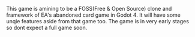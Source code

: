This game is amining to be a FOSS(Free & Open Source) clone and framework of EA's abandoned card game in Godot 4. It will have some unqie features aside from that game too. The game is in very early stages so dont expect a full game soon.
